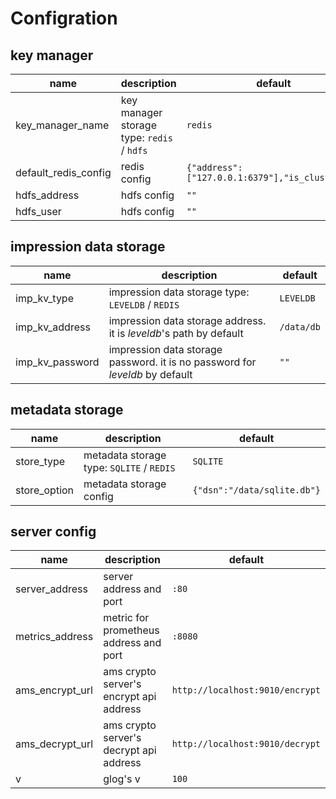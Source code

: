 # Configration

## key manager

| name | description | default |
| --- | --- | --- |
| key_manager_name | key manager storage type: `redis` / `hdfs` | `redis` |
| default_redis_config | redis config | `{"address":["127.0.0.1:6379"],"is_cluster":1}` |
| hdfs_address | hdfs config | `""` |
| hdfs_user | hdfs config | `""` |

## impression data storage

| name | description | default |
| --- | --- | --- |
| imp_kv_type | impression data storage type: `LEVELDB` / `REDIS` | `LEVELDB` |
| imp_kv_address | impression data storage address. it is *leveldb*'s path by default | `/data/db` |
| imp_kv_password | impression data storage password. it is no password for *leveldb* by default  | `""` |

## metadata storage

| name | description | default |
| --- | --- | --- |
| store_type | metadata storage type: `SQLITE` / `REDIS` | `SQLITE` |
| store_option | metadata storage config | `{"dsn":"/data/sqlite.db"}` |

## server config

| name | description | default |
| --- | --- | --- |
| server_address | server address and port | `:80` |
| metrics_address | metric for prometheus address and port | `:8080` |
| ams_encrypt_url | ams crypto server's encrypt api address | `http://localhost:9010/encrypt` |
| ams_decrypt_url | ams crypto server's decrypt api address | `http://localhost:9010/decrypt` |
| v | glog's v | `100` |
